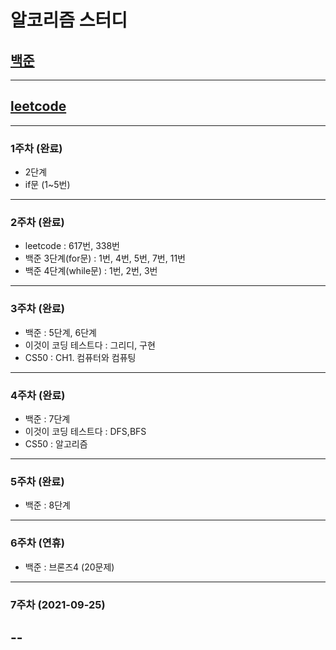 # 알코리즘 스터디
## [백준](https://www.acmicpc.net/)
----------------------------------------

## [leetcode](https://leetcode.com/)
---------------------------------------

### 1주차 (완료)
- 2단계
- if문 (1~5번)
----------------------------------------

### 2주차 (완료)
- leetcode : 617번, 338번
- 백준 3단계(for문) : 1번, 4번, 5번, 7번, 11번 
- 백준 4단계(while문) : 1번, 2번, 3번
----------------------------------------

### 3주차 (완료)
- 백준 : 5단계, 6단계
- 이것이 코딩 테스트다 :  그리디, 구현
- CS50 : CH1. 컴퓨터와 컴퓨팅
----------------------------------------

### 4주차 (완료)
- 백준 : 7단계
- 이것이 코딩 테스트다 :  DFS,BFS
- CS50 : 알고리즘
----------------------------------------

### 5주차 (완료)
- 백준 : 8단계 
---------------------------------------

### 6주차 (연휴)
- 백준 : 브론즈4 (20문제)
---------------------------------------

### 7주차 (2021-09-25)
--
--------------------------------------- 
